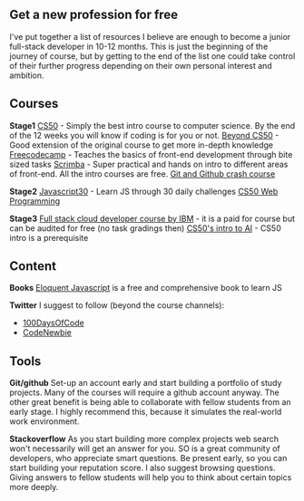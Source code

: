 ## Get a new profession for free
I've put together a list of resources I believe are enough to become a junior full-stack developer in 10-12 months. This is just the beginning of the journey of course, but by getting to the end of the list one could take control of their further progress depending on their own personal interest and ambition.

## Courses
**Stage1**
[CS50](https://courses.edx.org/courses/course-v1:HarvardX+CS50+X/course/) - Simply the best intro course to computer science. By the end of the 12 weeks you will know if coding is for you or not.
[Beyond CS50](https://cs50.harvard.edu/beyond/2019/) - Good extension of the original course to get more in-depth knowledge
[Freecodecamp](https://www.freecodecamp.org/) - Teaches the basics of front-end development through bite sized tasks
[Scrimba](https://scrimba.com/) - Super practical and hands on intro to different areas of front-end. All the intro courses are free.
[Git and Github crash course](https://www.freecodecamp.org/news/git-and-github-crash-course/)

**Stage2**
[Javascript30](https://wesbos.com/javascript30) - Learn JS through 30 daily challenges
[CS50 Web Programming](https://cs50.harvard.edu/web/2020/)


**Stage3**
[Full stack cloud developer course by IBM](https://www.edx.org/professional-certificate/ibm-full-stack-cloud-developer) - it is a paid for course but can be audited for free (no task gradings then)
[CS50's intro to AI](https://www.edx.org/course/cs50s-introduction-to-artificial-intelligence-with-python) - CS50 intro is a prerequisite

## Content
**Books**
[Eloquent Javascript](https://eloquentjavascript.net/) is a free and comprehensive book to learn JS

**Twitter**
I suggest to follow (beyond the course channels):
- [100DaysOfCode](https://twitter.com/hashtag/100DaysOfCode)
- [CodeNewbie](https://twitter.com/hashtag/CodeNewbie)

## Tools
**Git/github**
Set-up an account early and start building a portfolio of study projects. Many of the courses will require a github account anyway.
The other great benefit is being able to collaborate with fellow students from an early stage. I highly recommend this, because it simulates the real-world work environment.

**Stackoverflow**
As you start building more complex projects web search won't necessarily will get an answer for you. SO is a great community of developers, who appreciate smart questions. Be present early, so you can start building your reputation score. I also suggest browsing questions. Giving answers to fellow students will help you to think about certain topics more deeply.
